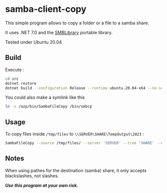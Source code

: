# samba-client-copy

This simple program allows to copy a folder or a file to a samba share.

It uses .NET 7.0 and the [SMBLibrary](https://github.com/TalAloni/SMBLibrary) portable library.

Tested under Ubuntu 20.04

## Build

Execute :

```sh
cd src
dotnet restore
dotnet build --configuration Release --runtime ubuntu.20.04-x64 --no-self-contained -o /azp/bin -p:PublishSingleFile=true 
```

You could also make a symlink like this

```sh
ln -s /azp/bin/SambaFileCopy /bin/smbcp
```

## Usage

To copy files inside `/tmp/files` to `\\SERVER\SHARE\TempOutput\2023` :

```sh
SambaFileCopy --source /tmp/files/ --server 'SERVER' --tree 'SHARE' --destination 'TempOutput/2023' --username 'smbuser' --password 'smbpwd' --domain 'MYDOMAIN'
```

## Notes

When using pathes for the destination (samba) share, it only accepts blackslashes, not slashes.

***Use this program at your own risk.***
